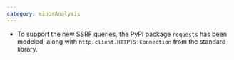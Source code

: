 ```yaml
---
category: minorAnalysis
---
```

* To support the new SSRF queries, the PyPI package `requests` has been modeled, along with `http.client.HTTP[S]Connection` from the standard library.
